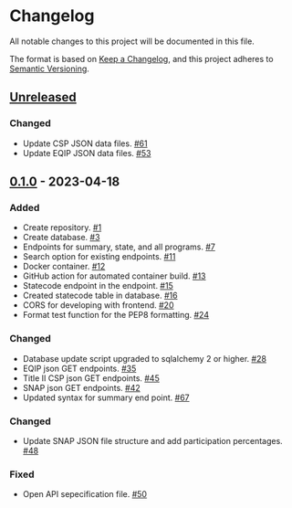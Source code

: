 # Changelog
All notable changes to this project will be documented in this file.

The format is based on [Keep a Changelog](https://keepachangelog.com/en/1.0.0/),
and this project adheres to [Semantic Versioning](https://semver.org/spec/v2.0.0.html).

## [Unreleased]

### Changed
- Update CSP JSON data files. [#61](https://github.com/policy-design-lab/pdl-api/issues/61)
- Update EQIP JSON data files. [#53](https://github.com/policy-design-lab/pdl-api/issues/53)

## [0.1.0] - 2023-04-18

### Added
- Create repository. [#1](https://github.com/policy-design-lab/pdl-api/issues/1)
- Create database. [#3](https://github.com/policy-design-lab/pdl-api/issues/3)
- Endpoints for summary, state, and all programs. [#7](https://github.com/policy-design-lab/pdl-api/issues/7)
- Search option for existing endpoints. [#11](https://github.com/policy-design-lab/pdl-api/issues/11)
- Docker container. [#12](https://github.com/policy-design-lab/pdl-api/issues/12)
- GitHub action for automated container build. [#13](https://github.com/policy-design-lab/pdl-api/issues/13)
- Statecode endpoint in the endpoint. [#15](https://github.com/policy-design-lab/pdl-api/issues/15)
- Created statecode table in database. [#16](https://github.com/policy-design-lab/pdl-api/issues/16)
- CORS for developing with frontend. [#20](https://github.com/policy-design-lab/pdl-api/issues/20)
- Format test function for the PEP8 formatting. [#24](https://github.com/policy-design-lab/pdl-api/issues/24)

### Changed
- Database update script upgraded to sqlalchemy 2 or higher. [#28](https://github.com/policy-design-lab/pdl-api/issues/28)
- EQIP json GET endpoints. [#35](https://github.com/policy-design-lab/pdl-api/issues/35)
- Title II CSP json GET endpoints. [#45](https://github.com/policy-design-lab/pdl-api/issues/45)
- SNAP json GET endpoints. [#42](https://github.com/policy-design-lab/pdl-api/issues/42)
- Updated syntax for summary end point. [#67](https://github.com/policy-design-lab/pdl-api/issues/67)

### Changed
- Update SNAP JSON file structure and add participation percentages. [#48](https://github.com/policy-design-lab/pdl-api/issues/48)

### Fixed
- Open API sepecification file. [#50](https://github.com/policy-design-lab/pdl-api/issues/50)

[unreleased]: https://github.com/policy-design-lab/pdl-api/compare/0.1.0...HEAD
[0.1.0]: https://github.com/policy-design-lab/pdl-api/releases/tag/0.1.0
